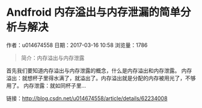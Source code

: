 # Andfroid 内存溢出与内存泄漏的简单分析与解决
作者：u014674558
日期：2017-03-16 10:58
浏览量：1786
> 简介：内存溢出与内存泄露

首先我们要知道内存溢出与内存泄露的概念，什么是内存溢出和内存泄露。 
内存溢出：就想杯子里得水满了，就溢出了。内存溢出就是分配的内存被用光了，不够用了。 
内存泄露：就如同杯子里...

 链接：http://blog.csdn.net/u014674558/article/details/62234008
